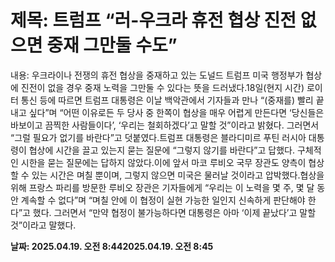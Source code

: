 # **제목: 트럼프 “러-우크라 휴전 협상 진전 없으면 중재 그만둘 수도”**

  내용: 우크라이나 전쟁의 휴전 협상을 중재하고 있는 도널드 트럼프 미국 행정부가 협상에 진전이 없을 경우 중재 노력을 그만둘 수 있다는 뜻을 드러냈다.18일(현지 시간) 로이터 통신 등에 따르면 트럼프 대통령은 이날 백악관에서 기자들과 만나 “(중재를) 빨리 끝내고 싶다”며 “어떤 이유로든 두 당사 중 한쪽이 협상을 매우 어렵게 만든다면 ‘당신들은 바보이고 끔찍한 사람들이다’, ‘우리는 철회하겠다’고 말할 것”이라고 밝혔다. 그러면서 “그럴 필요가 없기를 바란다”고 덧붙였다.트럼프 대통령은 블라디미르 푸틴 러시아 대통령이 협상에 시간을 끌고 있는지 묻는 질문에 “그렇지 않기를 바란다”고 답했다. 구체적인 시한을 묻는 질문에는 답하지 않았다.이에 앞서 마코 루비오 국무 장관도 양측이 협상할 수 있는 시간은 며칠 뿐이며, 그렇지 않으면 미국은 물러날 것이라고 압박했다.협상을 위해 프랑스 파리를 방문한 루비오 장관은 기자들에게 “우리는 이 노력을 몇 주, 몇 달 동안 계속할 수 없다”며 “며칠 안에 이 협정이 실현 가능한 일인지 신속하게 판단해야 한다”고 했다. 그러면서 “만약 협정이 불가능하다면 대통령은 아마 ‘이제 끝났다’고 말할 것”이라고 말했다.

  **날짜: 2025.04.19. 오전 8:442025.04.19. 오전 8:45**